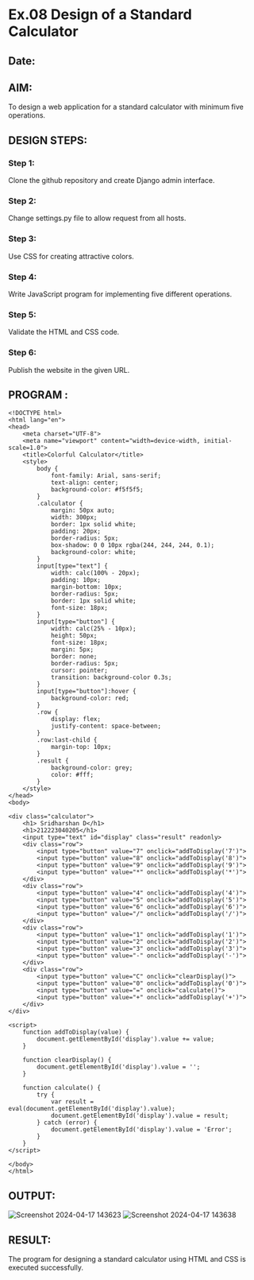 # Ex.08 Design of a Standard Calculator
## Date:

## AIM:
To design a web application for a standard calculator with minimum five operations.

## DESIGN STEPS:

### Step 1:
Clone the github repository and create Django admin interface.

### Step 2:
Change settings.py file to allow request from all hosts.

### Step 3:
Use CSS for creating attractive colors.

### Step 4:
Write JavaScript program for implementing five different operations.

### Step 5:
Validate the HTML and CSS code.

### Step 6:
Publish the website in the given URL.

## PROGRAM :
`````
<!DOCTYPE html>
<html lang="en">
<head>
    <meta charset="UTF-8">
    <meta name="viewport" content="width=device-width, initial-scale=1.0">
    <title>Colorful Calculator</title>
    <style>
        body {
            font-family: Arial, sans-serif;
            text-align: center;
            background-color: #f5f5f5;
        }
        .calculator {
            margin: 50px auto;
            width: 300px;
            border: 1px solid white;
            padding: 20px;
            border-radius: 5px;
            box-shadow: 0 0 10px rgba(244, 244, 244, 0.1);
            background-color: white;
        }
        input[type="text"] {
            width: calc(100% - 20px);
            padding: 10px;
            margin-bottom: 10px;
            border-radius: 5px;
            border: 1px solid white;
            font-size: 18px;
        }
        input[type="button"] {
            width: calc(25% - 10px);
            height: 50px;
            font-size: 18px;
            margin: 5px;
            border: none;
            border-radius: 5px;
            cursor: pointer;
            transition: background-color 0.3s;
        }
        input[type="button"]:hover {
            background-color: red;
        }
        .row {
            display: flex;
            justify-content: space-between;
        }
        .row:last-child {
            margin-top: 10px;
        }
        .result {
            background-color: grey;
            color: #fff;
        }
    </style>
</head>
<body>

<div class="calculator">
    <h1> Sridharshan D</h1>
    <h1>212223040205</h1>
    <input type="text" id="display" class="result" readonly>
    <div class="row">
        <input type="button" value="7" onclick="addToDisplay('7')">
        <input type="button" value="8" onclick="addToDisplay('8')">
        <input type="button" value="9" onclick="addToDisplay('9')">
        <input type="button" value="*" onclick="addToDisplay('*')">
    </div>
    <div class="row">
        <input type="button" value="4" onclick="addToDisplay('4')">
        <input type="button" value="5" onclick="addToDisplay('5')">
        <input type="button" value="6" onclick="addToDisplay('6')">
        <input type="button" value="/" onclick="addToDisplay('/')">
    </div>
    <div class="row">
        <input type="button" value="1" onclick="addToDisplay('1')">
        <input type="button" value="2" onclick="addToDisplay('2')">
        <input type="button" value="3" onclick="addToDisplay('3')">
        <input type="button" value="-" onclick="addToDisplay('-')">
    </div>
    <div class="row">
        <input type="button" value="C" onclick="clearDisplay()">
        <input type="button" value="0" onclick="addToDisplay('0')">
        <input type="button" value="=" onclick="calculate()">
        <input type="button" value="+" onclick="addToDisplay('+')">
    </div>
</div>

<script>
    function addToDisplay(value) {
        document.getElementById('display').value += value;
    }

    function clearDisplay() {
        document.getElementById('display').value = '';
    }

    function calculate() {
        try {
            var result = eval(document.getElementById('display').value);
            document.getElementById('display').value = result;
        } catch (error) {
            document.getElementById('display').value = 'Error';
        }
    }
</script>

</body>
</html>
`````
## OUTPUT:
![Screenshot 2024-04-17 143623](https://github.com/Sridharshan23005550/Calc/assets/149986733/8ab058e1-4592-4b7f-953d-1a2346971e42)
![Screenshot 2024-04-17 143638](https://github.com/Sridharshan23005550/Calc/assets/149986733/31670ed2-78c9-497b-ac34-c3fff5c4f8dd)

## RESULT:
The program for designing a standard calculator using HTML and CSS is executed successfully.
